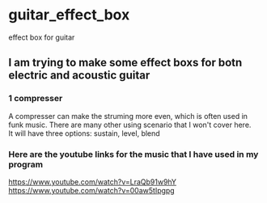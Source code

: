 # guitar_effect_box
effect box for guitar
## I am trying to make some effect boxs for botn electric and acoustic guitar
### 1 compresser
A compresser can make the struming more even, which is often used in funk music. There are many other using scenario that I won't cover here.    
It will have three options: sustain, level, blend

### Here are the youtube links for the music that I have used in my program
https://www.youtube.com/watch?v=LraQb91w9hY    
https://www.youtube.com/watch?v=00aw5tIpgpg
